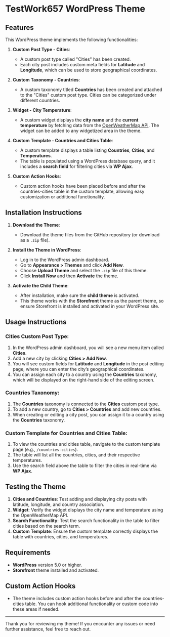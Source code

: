 # TestWork657 WordPress Theme

## Features
This WordPress theme implements the following functionalities:

1. **Custom Post Type - Cities**:
   - A custom post type called "Cities" has been created.
   - Each city post includes custom meta fields for **Latitude** and **Longitude**, which can be used to store geographical coordinates.
   
2. **Custom Taxonomy - Countries**:
   - A custom taxonomy titled **Countries** has been created and attached to the "Cities" custom post type. Cities can be categorized under different countries.

3. **Widget - City Temperature**:
   - A custom widget displays the **city name** and the **current temperature** by fetching data from the [OpenWeatherMap API](https://openweathermap.org/). The widget can be added to any widgetized area in the theme.

4. **Custom Template - Countries and Cities Table**:
   - A custom template displays a table listing **Countries**, **Cities**, and **Temperatures**.
   - The table is populated using a WordPress database query, and it includes a **search field** for filtering cities via **WP Ajax**.

5. **Custom Action Hooks**:
   - Custom action hooks have been placed before and after the countries-cities table in the custom template, allowing easy customization or additional functionality.

## Installation Instructions

1. **Download the Theme**:
   - Download the theme files from the GitHub repository (or download as a `.zip` file).

2. **Install the Theme in WordPress**:
   - Log in to the WordPress admin dashboard.
   - Go to **Appearance > Themes** and click **Add New**.
   - Choose **Upload Theme** and select the `.zip` file of this theme.
   - Click **Install Now** and then **Activate** the theme.

3. **Activate the Child Theme**:
   - After installation, make sure the **child theme** is activated.
   - This theme works with the **Storefront** theme as the parent theme, so ensure Storefront is installed and activated in your WordPress site.

## Usage Instructions

### Cities Custom Post Type:
1. In the WordPress admin dashboard, you will see a new menu item called **Cities**.
2. Add a new city by clicking **Cities > Add New**.
3. You will see custom fields for **Latitude** and **Longitude** in the post editing page, where you can enter the city’s geographical coordinates.
4. You can assign each city to a country using the **Countries** taxonomy, which will be displayed on the right-hand side of the editing screen.

### Countries Taxonomy:
1. The **Countries** taxonomy is connected to the **Cities** custom post type.
2. To add a new country, go to **Cities > Countries** and add new countries.
3. When creating or editing a city post, you can assign it to a country using the **Countries** taxonomy.


### Custom Template for Countries and Cities Table:
1. To view the countries and cities table, navigate to the custom template page (e.g., `/countries-cities`).
2. The table will list all the countries, cities, and their respective temperatures.
3. Use the search field above the table to filter the cities in real-time via **WP Ajax**.

## Testing the Theme
1. **Cities and Countries**: Test adding and displaying city posts with latitude, longitude, and country association.
2. **Widget**: Verify the widget displays the city name and temperature using the OpenWeatherMap API.
3. **Search Functionality**: Test the search functionality in the table to filter cities based on the search term.
4. **Custom Template**: Ensure the custom template correctly displays the table with countries, cities, and temperatures.

## Requirements
- **WordPress** version 5.0 or higher.
- **Storefront** theme installed and activated.

## Custom Action Hooks
- The theme includes custom action hooks before and after the countries-cities table. You can hook additional functionality or custom code into these areas if needed.

---

Thank you for reviewing my theme! If you encounter any issues or need further assistance, feel free to reach out.
